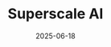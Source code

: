 ---  
layout: startup_page  
title: "Superscale AI"  
id: "superscale.ai"  
permalink: "/superscaleaisuperscale.ai06182025/"  
website: "https://www.superscale.ai/"  
funding_round: "Pre-Seed"  
funding_amount: "$5M"  
investors: "Creandum, Interface, s16vc, Peter Welinder, Austin Lau, Luke Harries, Philipp Westermeyer, and many more leading European entrepreneurs and operators"  
about: "Superscale AI is an AI-native platform that simplifies go-to-market execution by helping founders and growth teams create and launch high-quality marketing campaigns quickly. It analyzes product information and website data to suggest marketing strategies and formats. The platform aims to make growth accessible, allowing seamless content launching and messaging-market-fit."  
markets: "AI, Marketing"  
hq: "Bratislava, Bratislava, Slovakia (Slovak Republic), Europe"  
founded_year: "2015"  
linkedin: "https://www.linkedin.com/company/superscale-ai"  
twitter: ""  
instagram: ""  
facebook: ""  
crunchbase: "https://www.crunchbase.com/organization/superscale"  
pitchbook: ""  

date_display: "18-Jun-2025"  
date: "2025-06-18"

# SEO Optimization  
meta_title: "Superscale AI - Pre-Seed Funding ($5M)"  
meta_description: "Superscale AI, Superscale AI is an AI-native platform that simplifies go-to-market execution by helping founders and growth teams create and launch high-quality mark..."  
meta_keywords: "Superscale AI, AI, Marketing, Pre-Seed funding"  
canonical_url: "https://startup.projectstartups.com/superscaleaisuperscale.ai06182025/"  
---
